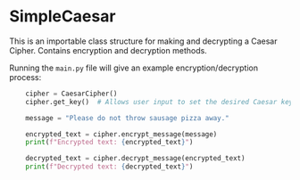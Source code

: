 # SimpleCaesar
This is an importable class structure for making and decrypting a Caesar Cipher.
Contains encryption and decryption methods.

Running the `main.py` file will give an example encryption/decryption process:
```py
    cipher = CaesarCipher()
    cipher.get_key()  # Allows user input to set the desired Caesar key

    message = "Please do not throw sausage pizza away."

    encrypted_text = cipher.encrypt_message(message)
    print(f"Encrypted text: {encrypted_text}")

    decrypted_text = cipher.decrypt_message(encrypted_text)
    print(f"Decrypted text: {decrypted_text}")
```
